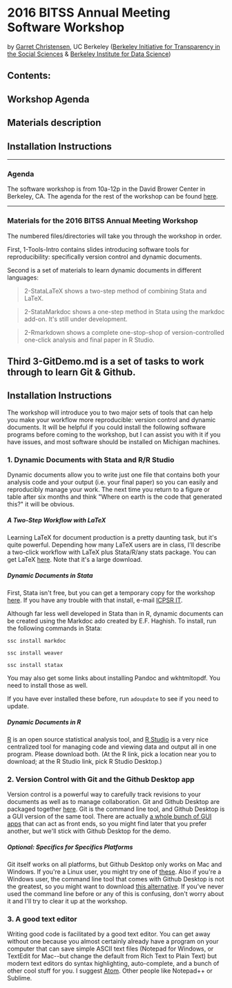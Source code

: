 # 2016 BITSS Annual Meeting Software Workshop
by [Garret Christensen](http://www.ocf.berkeley.edu/~garret),
UC Berkeley ([Berkeley Initiative for Transparency in the Social Sciences](http://www.bitss.org) & [Berkeley Institute for Data Science](http://bids.berkeley.edu))

## Contents:
## Workshop Agenda
## Materials description
## Installation Instructions
-------------------------------

### Agenda
The software workshop is from 10a-12p in the David Brower Center in Berkeley, CA. The agenda for the rest of the workshop can be found [here](http://www.bitss.org/wp-content/uploads/2015/12/AM2016_Agenda-1.pdf).

-------------------------


### Materials for the 2016 BITSS Annual Meeting Workshop

The numbered files/directories will take you through the workshop in order.

First, 1-Tools-Intro contains slides introducing software tools for reproducibility: specifically version control and dynamic documents.

Second is a set of materials to learn dynamic documents in different languages:
>2-StataLaTeX shows a two-step method of combining Stata and LaTeX.

>2-StataMarkdoc shows a one-step method in Stata using the markdoc add-on. It's still under development.

>2-Rmarkdown shows a complete one-stop-shop of version-controlled one-click analysis and final paper in R Studio.

Third 3-GitDemo.md is a set of tasks to work through to learn Git & Github.
-----------

## Installation Instructions
The workshop will introduce you to two major sets of tools that can help you make your workflow more reproducible: version control and dynamic documents. It will be helpful if you could install the following software programs before coming to the workshop, but I can assist you with it if you have issues, and most software should be installed on Michigan machines.


### 1. Dynamic Documents with Stata and  R/R Studio

Dynamic documents allow you to write just one file that contains both your analysis code and your output (i.e. your final paper) so you can easily and reproducibly manage your work. The next time you return to a figure or table after six months and think "Where on earth is the code that generated this?" it will be obvious.

##### A Two-Step Workflow with LaTeX
Learning LaTeX for document production is a pretty daunting task, but it's quite powerful. Depending how many LaTeX users are in class, I'll describe a two-click workflow with LaTeX plus Stata/R/any stats package. You can get LaTeX [here](https://latex-project.org/ftp.html). Note that it's a large download.

##### Dynamic Documents in Stata

First, Stata isn't free, but you can get a temporary copy for the workshop [here](https://umich.app.box.com/v/stata). If you have any trouble with that install, e-mail [ICPSR IT](icpsr-sp-techsupp@umich.edu).

Although far less well developed in Stata than in R, dynamic documents can be created using the Markdoc ado created by E.F. Haghish. To install, run the following commands in Stata:

```
ssc install markdoc

ssc install weaver

ssc install statax

```
You may also get some links about installing Pandoc and wkhtmltopdf. You need to install those as well.

If you have ever installed these before, run ```adoupdate``` to see if you need to update.

##### Dynamic Documents in R

[R](https://www.r-project.org/) is an open source statistical analysis tool, and [R Studio](https://www.rstudio.com/products/RStudio/) is a very nice centralized tool for managing code and viewing data and output all in one program. Please download both. (At the R link, pick a location near you to download; at the R Studio link, pick R Studio Desktop.)

### 2. Version Control with Git and the Github Desktop app

Version control is a powerful way to carefully track revisions to your documents as well as to manage collaboration. Git and Github Desktop are packaged together [here](https://desktop.github.com/). Git is the command line tool, and Github Desktop is a GUI version of the same tool. There are actually [a whole bunch of GUI apps](https://git-scm.com/downloads/guis) that can act as front ends, so you might find later that you prefer another, but we'll stick with Github Desktop for the demo.

##### Optional: Specifics for Specifics Platforms

Git itself works on all platforms, but Github Desktop only works on Mac and Windows. If you're a Linux user, you might try one of [these](https://git-scm.com/download/gui/linux). Also if you're a Windows user, the command line tool that comes with Github Desktop is not the greatest, so you might want to download [this alternative](https://git-scm.com/download/win). If you've never used the command line before or any of this is confusing, don't worry about it and I'll try to clear it up at the workshop.  


### 3. A good text editor

Writing good code is facilitated by a good text editor. You can get away without one because you almost certainly already have a program on your computer that can save simple ASCII text files (Notepad for Windows, or TextEdit for Mac--but change the default from Rich Text to Plain Text) but modern text editors do syntax highlighting, auto-complete, and a bunch of other cool stuff for you. I suggest [Atom](http://atom.io). Other people like Notepad++ or Sublime.
